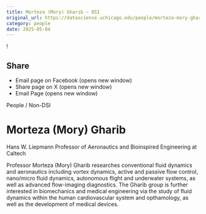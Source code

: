 ```yaml
---
title: Morteza (Mory) Gharib – DSI
original_url: https://datascience.uchicago.edu/people/morteza-mory-gharib
category: people
date: 2025-05-04
---
```


<!-- Table-like structure detected -->

!

## Share

* Email page on Facebook (opens new window)
* Share page on X (opens new window)
* Email Page (opens new window)

<!-- Table-like structure detected -->

People / Non-DSI

# Morteza (Mory) Gharib

Hans W. Liepmann Professor of Aeronautics and Bioinspired Engineering at Caltech

Professor Morteza (Mory) Gharib researches conventional fluid dynamics and aeronautics including vortex dynamics, active and passive flow control, nano/micro fluid dynamics, autonomous flight and underwater systems, as well as advanced flow-imaging diagnostics. The Gharib group is further interested in biomechanics and medical engineering via the study of fluid dynamics within the human cardiovascular system and opthamology, as well as the development of medical devices.